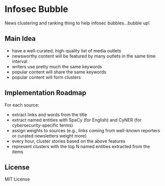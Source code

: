# Infosec Bubble

News clustering and ranking thing to help infosec bubbles...bubble up!

## Main Idea

- have a well-curated, high-quality list of media outlets
- newsworthy content will be featured by many outlets in the same time interval
- writers use pretty much the same keywords
- popular content will share the same keywords
- popular content will form clusters

## Implementation Roadmap

For each source:

- extract links and words from the title
- extract named entities with SpaCy (for English) and CyNER (for cybersecurity-specific terms)
- assign weights to sources (e.g., links coming from well-known reporters or curated newsletters weight more)
- every hour, cluster stories based on the above features
- represent clusters with the top N named entities extracted from the items

## License

MIT License